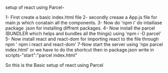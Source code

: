 setup of react using Parcel-

1- First create a basic index.html file
2- secondly creaae a App.js file for main js which conatain all the components.
3- Now do 'npm i' do intailiase package .json for installing  diffrent  packages.
4- Now install the parcel (BUNDLER which helps and bundles all the things) using 'npm i -D parcel'
5- Now install react and react-dom for importing react to the file through npm ' npm i react   and    react-dom'
7-Now start the server using 'npx parcel index.html'
  or we have to do the shortcut then in package.json write in scripts-"start":"parcel index.html"

  So this is the Basic setup of react using Parcel